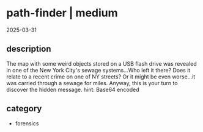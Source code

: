 # path-finder | medium
2025-03-31

## description
The map with some weird objects stored on a USB flash drive was revealed in one of the New York City's sewage systems...Who left it there? Does it relate to a recent crime on one of NY streets? Or it might be even worse...it was carried through a sewage for miles. Anyway, this is your turn to discover the hidden message.
hint: Base64 encoded

## category
- forensics
